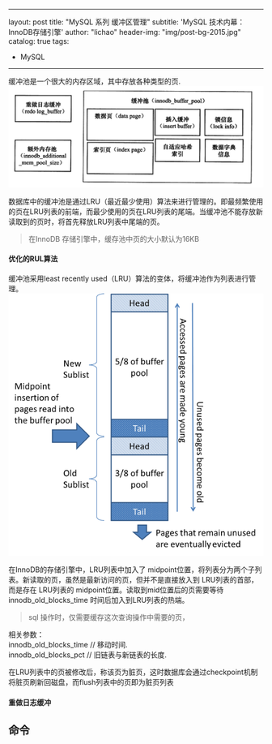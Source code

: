 
---
layout: post
title: "MySQL 系列 缓冲区管理"
subtitle: 'MySQL 技术内幕：InnoDB存储引擎'
author: "lichao"
header-img: "img/post-bg-2015.jpg"
catalog: true
tags:
  - MySQL
---

缓冲池是一个很大的内存区域，其中存放各种类型的页.
![内存模型](/img/mysql/bufferpool.png)

数据库中的缓冲池是通过LRU（最近最少使用）算法来进行管理的。即最频繁使用的页在LRU列表的前端，而最少使用的页在LRU列表的尾端。当缓冲池不能存放新读取到的页时，将首先释放LRU列表中尾端的页。

> 在InnoDB 存储引擎中，缓存池中页的大小默认为16KB



#### 优化的RUL算法
缓冲池采用least recently used（LRU）算法的变体，将缓冲池作为列表进行管理。
![内存模型](/img/mysql/innodb-buffer-pool-list.png)
   
在InnoDB的存储引擎中，LRU列表中加入了 midpoint位置，将列表分为两个子列表。新读取的页，虽然是最新访问的页，但并不是直接放入到 LRU列表的首部，而是存在 LRU列表的 midpoint位置。读取到mid位置后的页需要等待 innodb_old_blocks_time 时间后加入到LRU列表的热端。

> sql 操作时，仅需要缓存这次查询操作中需要的页，
 
相关参数：   
    innodb_old_blocks_time  // 移动时间.  
    innodb_old_blocks_pct  // 旧链表与新链表的长度.  

在LRU列表中的页被修改后，称该页为脏页，这时数据库会通过checkpoint机制将脏页刷新回磁盘，而flush列表中的页即为脏页列表


#### 重做日志缓冲

## 命令
